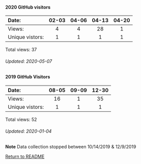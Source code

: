 #### 2020 GitHub visitors
Date:		   |  02-03   |       04-06  |  04-13  |  04-20
|:---   |:---: |:---:  |:---:  |:---:
Views:		  |  4       |       4      |  28     |  1
Unique  vistors:  | 1       |      1  |      1  |      1

Total views: 37
###### Updated: 2020-05-07

#### 2019 GitHub Visitors
Date:   |         08-05   |  09-09 | 12-30
|:---   |:---:     |:---: |:---:
Views:  |         16      |  1 | 35
Unique  vistors:  |       1  |      1 | 1 

Total views: 52
###### Updated: 2020-01-04
**Note**  Data collection stopped between 10/14/2019 & 12/9/2019

[Return to README](https://github.com/BradleyA/pi-video/blob/master/README.md#traffic)

